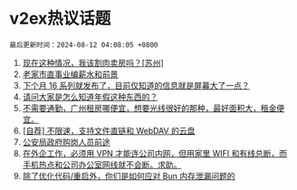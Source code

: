 # v2ex热议话题

`最后更新时间：2024-08-12 04:08:05 +0800`

1. [现在这种情况，我该割肉卖房吗？[苏州]](https://www.v2ex.com/t/1064084)
1. [老家市直事业编薪水和前景](https://www.v2ex.com/t/1064136)
1. [下个月 16 系列就发布了，目前仅知道的信息就是屏幕大了一点？](https://www.v2ex.com/t/1064076)
1. [请问大家是怎么知道年假这种东西的？](https://www.v2ex.com/t/1064156)
1. [不需要通勤，广州租房哪便宜，想要光线很好的那种，最好面积大，租金便宜。](https://www.v2ex.com/t/1064094)
1. [[自荐] 不限速，支持文件直链和 WebDAV 的云盘](https://www.v2ex.com/t/1064114)
1. [公安局政府购岗人员前途](https://www.v2ex.com/t/1064101)
1. [在外企工作，必须用 VPN 才能连公司内网，但用家里 WIFI 和有线总断，而手机热点和公司办公室网线就不会断。求助。](https://www.v2ex.com/t/1064085)
1. [除了优化代码/重启外，你们是如何应对 Bun 内存泄漏问题的](https://www.v2ex.com/t/1064083)

